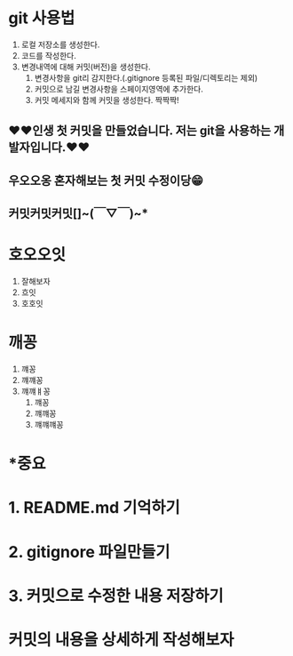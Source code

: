# git 사용법
1. 로컬 저장소를 생성한다.
2. 코드를 작성한다.
3. 변경내역에 대해 커밋(버전)을 생성한다.
    1. 변경사항을 git리 감지한다.(.gitignore 등록된 파일/디렉토리는 제외)
    2. 커밋으로 남길 변경사항을 스페이지영역에 추가한다.
    3. 커밋 메세지와 함께 커밋을 생성한다. 짝짝짝!



## ❤️❤️인생 첫 커밋을 만들었습니다. 저는 git을 사용하는 개발자입니다.❤️❤️

## 우오오옹 혼자해보는 첫 커밋 수정이당😁

## 커밋커밋커밋[]~(￣▽￣)~*

# 호오오잇
1. 잘해보자
2. 흐잇
3. 호호잇

# 깨꽁
1. 꺠꽁
2. 꺠꺠꽁
3. 꺠꺠ㅒ꽁
   1. 꺠꽁
   2. 꺠꺠꽁
   3. 꺠꺠꺠꽁
   
# *중요
# 1. README.md 기억하기
# 2. gitignore 파일만들기
# 3. 커밋으로 수정한 내용 저장하기

# 커밋의 내용을 상세하게 작성해보자


